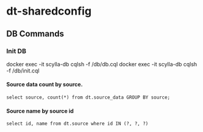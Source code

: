 # dt-sharedconfig

## DB Commands

### Init DB
docker exec -it scylla-db cqlsh -f /db/db.cql
docker exec -it scylla-db cqlsh -f /db/init.cql 

#### Source data count by source.

```
select source, count(*) from dt.source_data GROUP BY source;
```

#### Source name by source id
```
select id, name from dt.source where id IN (?, ?, ?)
```
